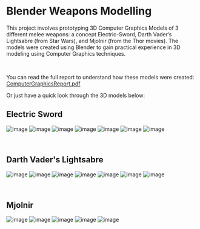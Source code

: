 # Blender Weapons Modelling
 
This project involves prototyping 3D Computer Graphics Models of 3 different melee weapons: a concept Electric-Sword, Darth Vader’s Lightsabre (from Star Wars), and Mjolnir (from the Thor movies). The models were created using Blender to gain practical experience in 3D modeling using Computer Graphics techniques.

&nbsp;

You can read the full report to understand how these models were created: \
[ComputerGraphicsReport.pdf](https://github.com/CalvinJohn99/Blender-Weapons-Modelling/files/8998220/ComputerGraphicsReport.pdf)

Or just have a quick look through the 3D models below:

## Electric Sword

![image](https://user-images.githubusercontent.com/40469219/176108182-52cb431a-6d6a-4e60-abed-be54763695d9.png)
![image](https://user-images.githubusercontent.com/40469219/176108217-27a7ecfa-32ba-4e26-8c24-50e0970c9455.png)
![image](https://user-images.githubusercontent.com/40469219/176108239-3a17b064-2893-4647-b63f-f22d60dd0efe.png)
![image](https://user-images.githubusercontent.com/40469219/176108274-27ca3f2c-844a-45ae-b495-1c0a38b56da7.png)
![image](https://user-images.githubusercontent.com/40469219/176108292-86d59684-dc60-47ad-96fb-afa5e7b6f763.png)
![image](https://user-images.githubusercontent.com/40469219/176108415-cca5e429-b852-46de-8a11-a6a522dbac0f.png)
![image](https://user-images.githubusercontent.com/40469219/176108439-354ae05f-5e6c-4c5e-99fd-89b32b148cea.png)

&nbsp;
## Darth Vader's Lightsabre
![image](https://user-images.githubusercontent.com/40469219/176108696-abd7fff5-f23a-46cb-b256-0c4238c80844.png)
![image](https://user-images.githubusercontent.com/40469219/176108714-5abe1da2-3308-49cc-b1ba-42d4e0d7d7f9.png)
![image](https://user-images.githubusercontent.com/40469219/176108739-894c27c4-f710-4e9b-863b-4865430fb4ac.png)
![image](https://user-images.githubusercontent.com/40469219/176108803-4b386c39-e9cb-4b3f-9564-9c72f1c83f48.png)
![image](https://user-images.githubusercontent.com/40469219/176108823-1601d124-3a42-47c4-9a1e-75c5ae45a7eb.png)
![image](https://user-images.githubusercontent.com/40469219/176108855-8105c2c2-322f-4b6d-a703-daf643986cd6.png)
![image](https://user-images.githubusercontent.com/40469219/176108871-60c98f19-5657-4633-9e3a-6a884447fee0.png)

&nbsp;
## Mjolnir
![image](https://user-images.githubusercontent.com/40469219/176108949-d7a7b9aa-0e3f-4d49-bd23-9155fe44364b.png)
![image](https://user-images.githubusercontent.com/40469219/176108981-765a185f-ec1f-473b-9baa-dfdce015aa3c.png)
![image](https://user-images.githubusercontent.com/40469219/176109010-f7b1dc2a-b49d-4ed5-b648-3dc29b2ef953.png)
![image](https://user-images.githubusercontent.com/40469219/176109034-be9b6500-09c1-46d1-95da-cb53b864006d.png)
![image](https://user-images.githubusercontent.com/40469219/176109094-4114b510-9881-4f95-9038-a3307e2c1753.png)


